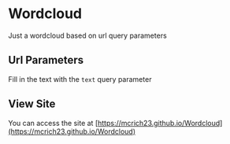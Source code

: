 # Wordcloud
 Just a wordcloud based on url query parameters

## Url Parameters

Fill in the text with the `text` query parameter

## View Site
You can access the site at [https://mcrich23.github.io/Wordcloud](https://mcrich23.github.io/Wordcloud)
